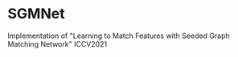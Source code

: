 # SGMNet
Implementation of "Learning to Match Features with Seeded Graph Matching Network" ICCV2021
